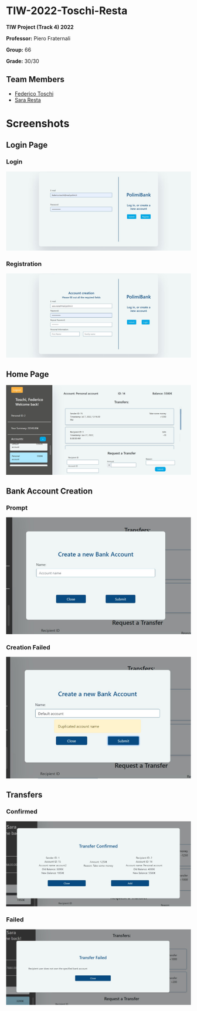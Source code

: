 # TIW-2022-Toschi-Resta
 **TIW Project (Track 4) 2022**
 
 **Professor:** Piero Fraternali
 
 **Group:** 66

**Grade:** 30/30

## Team Members
* [Federico Toschi](https://github.com/ftoschi14)
* [Sara Resta](https://github.com/sararesta)

# Screenshots
## Login Page
### Login
![Login](Screenshots/RIA/Login_Page.jpg) 
### Registration
![Registration](Screenshots/RIA/Login_Page_Register.jpg)
## Home Page
![Home](Screenshots/RIA/Home_Page_Acc.jpg)
## Bank Account Creation
### Prompt
![Creation](Screenshots/RIA/Home_Page_Acc_Creation.jpg)
### Creation Failed
![CreationErr](Screenshots/RIA/Home_Page_Acc_Creation_error.jpg)
## Transfers
### Confirmed
![Transfer](Screenshots/RIA/Transfer_Confirmed.jpg)
### Failed
![TransferFailed](Screenshots/RIA/Transfer_failed.jpg)

